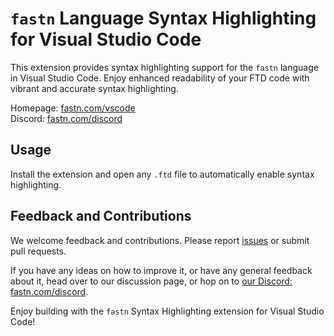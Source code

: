 # `fastn` Language Syntax Highlighting for Visual Studio Code

This extension provides syntax highlighting support for the `fastn` language in Visual Studio 
Code. Enjoy enhanced readability of your FTD code with vibrant and accurate syntax highlighting.

Homepage: [fastn.com/vscode](https://fastn.com/vscode/)  
Discord: [fastn.com/discord](https://fastn.com/discord/)

## Usage

Install the extension and open any `.ftd` file to automatically enable syntax highlighting.

## Feedback and Contributions

We welcome feedback and contributions. Please report [issues](https://github.com/fastn-stack/fastn-vscode/issues) or submit pull requests.

If you have any ideas on how to improve it, or have any general feedback about it, head over to our discussion page, or hop on to 
[our Discord: fastn.com/discord](https://fastn.com/discord/).

Enjoy building with the `fastn` Syntax Highlighting extension for Visual Studio Code!
